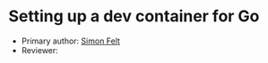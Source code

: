 # Setting up a dev container for Go

* Primary author: [Simon Felt](https://github.com/simofel)
* Reviewer: [<Partner name>](https://PartnerGithubProfileLink)
